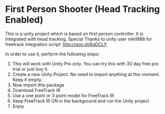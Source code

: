 # First Person Shooter (Head Tracking Enabled)

This is a unity project which is based on first person controller. It is integrated with head tracking. Special Thanks to unity user nile1988 for freetrack integration script: http://goo.gl/6qDCLY

In order to use it, perform the following steps:

1. This will work with Unity Pro only. You can try this with 30 day free pro trial or just buy it.
2. Create a new Unity Project. No need to import anything at this moment. Keep it empty.
2. Now import this package
3. Download FreeTrack IR
4. Use a one point or 3 point model for FreeTrack IR
5. Keep FreeTrack IR ON in the background and run the Unity project
6. Enjoy
